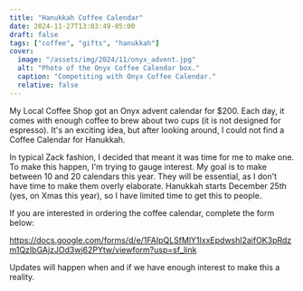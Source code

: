 ```yaml
---
title: "Hanukkah Coffee Calendar"
date: 2024-11-27T13:03:49-05:00
draft: false
tags: ["coffee", "gifts", "hanukkah"]
cover:
  image: "/assets/img/2024/11/onyx_advent.jpg"
  alt: "Photo of the Onyx Coffee Calendar box."
  caption: "Competiting with Onyx Coffee Calendar."
  relative: false
---
```


My Local Coffee Shop got an Onyx advent calendar for $200. Each day, it comes with enough coffee to brew about two cups (it is not designed for espresso). It's an exciting idea, but after looking around, I could not find a Coffee Calendar for Hanukkah.

In typical Zack fashion, I decided that meant it was time for me to make one. To make this happen, I'm trying to gauge interest. My goal is to make between 10 and 20 calendars this year. They will be essential, as I don't have time to make them overly elaborate. Hanukkah starts December 25th (yes, on Xmas this year), so I have limited time to get this to people.

If you are interested in ordering the coffee calendar, complete the form below:

https://docs.google.com/forms/d/e/1FAIpQLSfMlY1IxxEpdwshl2aifOK3pRdzm1QzIbGAjzJOd3wj62PYtw/viewform?usp=sf_link

Updates will happen when and if we have enough interest to make this a reality.

